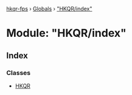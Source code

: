 [hkqr-fps](../README.md) › [Globals](../globals.md) › ["HKQR/index"](_hkqr_index_.md)

# Module: "HKQR/index"

## Index

### Classes

* [HKQR](../classes/_hkqr_index_.hkqr.md)
